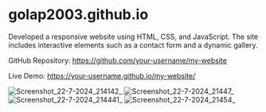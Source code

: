 # golap2003.github.io

Developed a responsive website using HTML, CSS, and JavaScript. The site includes interactive elements such as a contact form and a dynamic gallery.

GitHub Repository: https://github.com/your-username/my-website

Live Demo: https://your-username.github.io/my-website/

![Screenshot_22-7-2024_214142_](https://github.com/user-attachments/assets/e1659756-0564-4dbe-b8d4-ce17eaf7ee73)
![Screenshot_22-7-2024_21447_](https://github.com/user-attachments/assets/8767da60-79f3-4869-8c60-3c3a4e994104)
![Screenshot_22-7-2024_214441_](https://github.com/user-attachments/assets/12278d2e-0451-4664-b0e3-9b4a84ba88db)
![Screenshot_22-7-2024_21454_](https://github.com/user-attachments/assets/d3ec1129-2f18-4d66-8f3d-cf003c29513f)
